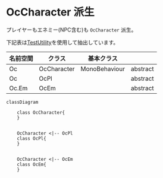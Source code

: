 OcCharacter 派生
=============================

プレイヤーもエネミー(NPC含む)も `OcCharacter` 派生。


下記表は[TestUtility](../TestUtility/README.md)を使用して抽出しています。


| 名前空間 | クラス     | 基本クラス   |       |  
|----------|------------|--------------|-------|  
| Oc | OcCharacter  | MonoBehaviour    | abstract  |  
| Oc | OcPl  |     | abstract  |  
| Oc.Em | OcEm  |     | abstract  |  

```mermaid
classDiagram

	class OcCharacter{
	}


	OcCharacter <|-- OcPl
	class OcPl{
	}


	OcCharacter <|-- OcEm
	class OcEm{
	}

```

